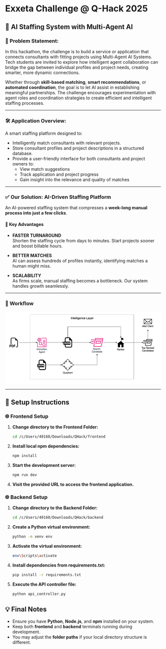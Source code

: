 # Exxeta Challenge @ Q-Hack 2025

## 🤖 AI Staffing System with Multi-Agent AI

### 📄 Problem Statement:

In this hackathon, the challenge is to build a service or application that connects consultants with fitting projects using Multi-Agent AI Systems. Tech students are invited to explore how intelligent agent collaboration can bridge the gap between individual profiles and project needs, creating smarter, more dynamic connections.

Whether through **skill-based matching**, **smart recommendations**, or **automated coordination**, the goal is to let AI assist in establishing meaningful partnerships. The challenge encourages experimentation with agent roles and coordination strategies to create efficient and intelligent staffing processes.

---

### 🛠️ Application Overview:

A smart staffing platform designed to:

- Intelligently match consultants with relevant projects.
- Store consultant profiles and project descriptions in a structured database.
- Provide a user-friendly interface for both consultants and project owners to:
  - View match suggestions
  - Track application and project progress
  - Gain insight into the relevance and quality of matches

---

### ✅ Our Solution: AI-Driven Staffing Platform

An AI-powered staffing system that compresses a **week-long manual process into just a few clicks**.

#### 🚀 Key Advantages

- **FASTER TURNAROUND**  
  Shorten the staffing cycle from days to minutes. Start projects sooner and boost billable hours.

- **BETTER MATCHES**  
  AI can assess hundreds of profiles instantly, identifying matches a human might miss.

- **SCALABILITY**  
  As firms scale, manual staffing becomes a bottleneck. Our system handles growth seamlessly.

---

### 🔁 Workflow

![Workflow Image](workflow_image.png)
<!-- Replace `workflow_image.png` with actual image name/path in your repo -->

---

## 🧪 Setup Instructions

### 🌐 Frontend Setup

1. **Change directory to the Frontend Folder:**

   ```bash
   cd /c/Users/49160/Downloads/QHack/frontend

2. **Install local npm dependencies:**
    ```bash
    npm install

3. **Start the development server:**
    ```bash
    npm run dev

4. **Visit the provided URL to access the frontend application.**

### 🌐 Backend Setup

1. **Change directory to the Backend Folder:**
    ```bash
    cd /c/Users/49160/Downloads/QHack/backend

2. **Create a Python virtual environment:**
    ```bash
    python -m venv env

3. **Activate the virtual environment:**
    ```bash
    env\Scripts\activate

4. **Install dependencies from requirements.txt:**
    ```bash
    pip install -r requirements.txt

5. **Execute the API controller file:**
    ```bash
    python api_controller.py

## 💡 Final Notes

- Ensure you have **Python**, **Node.js**, and **npm** installed on your system.
- Keep both **frontend** and **backend** terminals running during development.
- You may adjust the **folder paths** if your local directory structure is different.